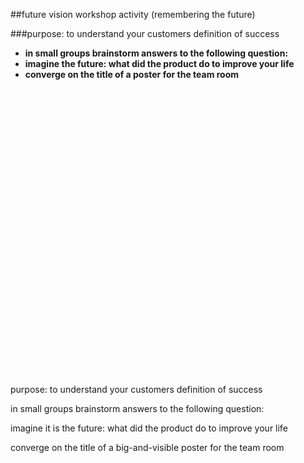 <!-- .slide: data-background="resources/footer.svg" data-background-size="contain" data-background-position="bottom"  -->

##future vision workshop activity
(remembering the future)

###purpose: to understand your customers definition of success

* **in small groups brainstorm answers to the following question:**   <!-- .element: style="color:maroon" -->
* **imagine the future: what did the product do to improve your life**   <!-- .element: style="color:maroon" -->
* **converge on the title of a poster for the team room**   <!-- .element: style="color:maroon" -->



<br/>
<br/>
<br/>
<br/>
<br/>
<br/>
<br/>
<br/>
<br/>
<br/>
<br/>
<br/>
<br/>
<br/>
<br/>
<br/>
<br/>
<br/>
<br/>
<br/>
<br/>
<br/>
<br/>
<br/>
<br/>
<br/>
<br/>
<aside class="notes">
  <p>
    purpose: to understand your customers definition of success
  </p>
  <p>
    in small groups brainstorm answers to the following question:
  </p>
  <p>
    imagine it is the future: what did the product do to improve your life
  </p>
  <p>
    converge on the title of a big-and-visible poster for the team room
  </p>
</aside>
